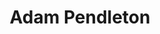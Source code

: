 ---
title: Adam Pendleton
ongoing: false
years: 2020
links:
  - www: http://adampendleton.net/
description: rewrite and design refresh of adam pendleton’s website using a modern cms and web conventions.
---